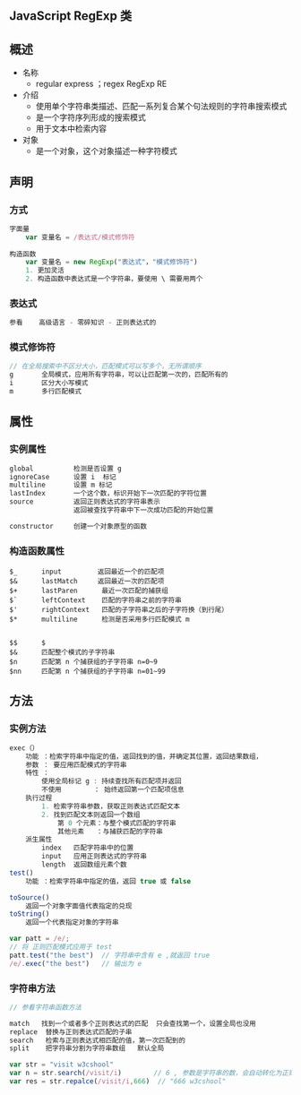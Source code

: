 ## JavaScript RegExp 类

## 概述

*   名称
    *   regular express   ；regex   RegExp  RE
*   介绍
    *   使用单个字符串类描述、匹配一系列复合某个句法规则的字符串搜索模式
    *   是一个字符序列形成的搜索模式
    *   用于文本中检索内容
*   对象
    *   是一个对象，这个对象描述一种字符模式

## 声明

### 方式

```js
字面量
	var 变量名 = /表达式/模式修饰符
    
构造函数
	var 变量名 = new RegExp("表达式"，"模式修饰符")
    1. 更加灵活
    2. 构造函数中表达式是一个字符串，要使用 \ 需要用两个
```

### 表达式

```go
参看    高级语言 - 零碎知识 - 正则表达式的 
```



### 模式修饰符

```go 
// 在全局搜索中不区分大小，匹配模式可以写多个，无所谓顺序
g		全局模式，应用所有字符串，可以让匹配第一次的，匹配所有的 
i		区分大小写模式
m		多行匹配模式
```



## 属性

### 实例属性

```go
global 			检测是否设置 g 
ignoreCase		设置 i  标记
multiline		设置 m 标记
lastIndex		一个这个数，标识开始下一次匹配的字符位置
source			返回正则表达式的字符串表示
			  	返回被查找字符串中下一次成功匹配的开始位置

constructor		创建一个对象原型的函数
```



### 构造函数属性

```
$_		input  		  返回最近一个的匹配项
$&		lastMatch	  返回最近一次的匹配项
$+		lastParen	   最近一次匹配的捕获组
$`		leftContext	   匹配的字符串之前的字符串
$'		rightContext   匹配的子字符串之后的子字符换（到行尾）
$*		multiline	   检测是否采用多行匹配模式 m


$$		$
$&		匹配整个模式的子字符串
$n		匹配第 n 个捕获组的子字符串 n=0~9
$nn		匹配第 n 个捕获组的子字符串 n=01~99

```



## 方法

### 实例方法

```js
exec（）
	功能 ：检索字符串中指定的值，返回找到的值，并确定其位置，返回结果数组，
    参数 ： 要应用匹配模式的字符串
    特性 ：	
    	使用全局标记 g : 持续查找所有匹配项并返回
        不使用		   ： 始终返回第一个匹配项信息
    执行过程
    	1. 检索字符串参数，获取正则表达式匹配文本
        2. 找到匹配文本则返回一个数组
        	第 0 个元素：与整个模式匹配的字符串
            其他元素   ：与捕获匹配的字符串
    派生属性
    	index	匹配字符串中的位置
        input 	应用正则表达式的字符串
        length	返回数组元素个数
test()
	功能 ：检索字符串中指定的值，返回 true 或 false

toSource()
	返回一个对象字面值代表指定的兑现
toString()
	返回一个代表指定对象的字符串

var patt = /e/;
// 将 正则匹配模式应用于 test
patt.test("the best")  // 字符串中含有 e ,就返回 true
/e/.exec("the best")   // 输出为 e
```

### 字符串方法

```js
// 参看字符串函数方法

match	找到一个或者多个正则表达式的匹配  只会查找第一个，设置全局也没用
replace  替换与正则表达式匹配的子串
search	 检索与正则表达式相匹配的值，第一次匹配到的
split	 把字符串分割为字符串数组   默认全局

var str = "visit w3cshool"
var n = str.search(/visit/i)		// 6 , 参数是字符串的数，会自动转化为正则表达式
var res = str.repalce(/visit/i,666)  // "666 w3cshool"
```





